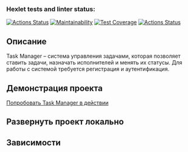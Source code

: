### Hexlet tests and linter status:
[![Actions Status](https://github.com/earthrobot/php-project-lvl4/workflows/hexlet-check/badge.svg)](https://github.com/earthrobot/php-project-lvl4/actions)
[![Maintainability](https://api.codeclimate.com/v1/badges/a65eb3a26e7322f6e9e0/maintainability)](https://codeclimate.com/github/earthrobot/php-project-lvl4/maintainability)
[![Test Coverage](https://api.codeclimate.com/v1/badges/a65eb3a26e7322f6e9e0/test_coverage)](https://codeclimate.com/github/earthrobot/php-project-lvl4/test_coverage)
[![Actions Status](https://github.com/earthrobot/php-project-lvl4/workflows/workflow/badge.svg)](https://github.com/earthrobot/php-project-lvl4/actions)

## Описание

Task Manager – система управления задачами, которая позволяет ставить задачи, назначать исполнителей и менять их статусы. Для работы с системой требуется регистрация и аутентификация.

## Демонстрация проекта

[Попробовать Task Manager в действии](http://young-plateau-29423.herokuapp.com/)

## Развернуть проект локально



## Зависимости


